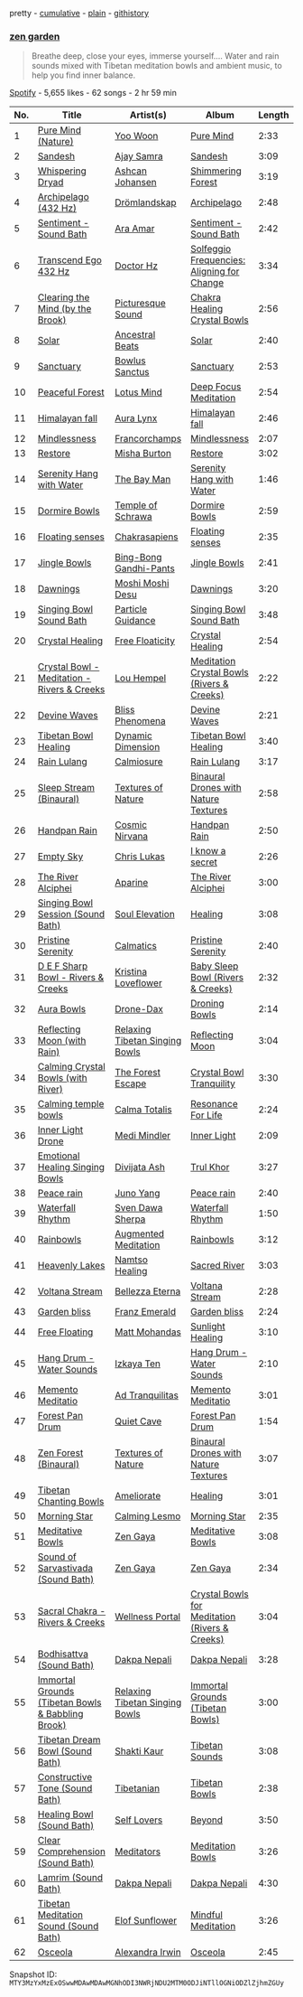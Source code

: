 pretty - [cumulative](/playlists/cumulative/37i9dQZF1DX4Oe8zprVH3z.md) - [plain](/playlists/plain/37i9dQZF1DX4Oe8zprVH3z) - [githistory](https://github.githistory.xyz/mackorone/spotify-playlist-archive/blob/main/playlists/plain/37i9dQZF1DX4Oe8zprVH3z)

### [zen garden](https://open.spotify.com/playlist/37i9dQZF1DX4Oe8zprVH3z)

> Breathe deep, close your eyes, immerse yourself...\. Water and rain sounds mixed with Tibetan meditation bowls and ambient music, to help you find inner balance.

[Spotify](https://open.spotify.com/user/spotify) - 5,655 likes - 62 songs - 2 hr 59 min

| No. | Title | Artist(s) | Album | Length |
|---|---|---|---|---|
| 1 | [Pure Mind \(Nature\)](https://open.spotify.com/track/4y8QlJtSkm8z8k9Xn46v60) | [Yoo Woon](https://open.spotify.com/artist/0edoMxbwiiVrAXcJmTk4ml) | [Pure Mind](https://open.spotify.com/album/6EV5DP2pL2Eo4LAXHtMOnT) | 2:33 |
| 2 | [Sandesh](https://open.spotify.com/track/3kpkB2326UhsSncNxiVsUC) | [Ajay Samra](https://open.spotify.com/artist/4FxL7eKB7Uz1rWIpMOC6rW) | [Sandesh](https://open.spotify.com/album/5rsPOyuIJrmFBxESU4FN55) | 3:09 |
| 3 | [Whispering Dryad](https://open.spotify.com/track/3IqatHS3VQu8WWZpCBh6f5) | [Ashcan Johansen](https://open.spotify.com/artist/2ct2G7jHNMHPisFrLyBpMh) | [Shimmering Forest](https://open.spotify.com/album/1Y7mTexxu0dEAWw1OGfTR2) | 3:19 |
| 4 | [Archipelago \(432 Hz\)](https://open.spotify.com/track/1QFfumreyLnZ4qtxCx6cpK) | [Drömlandskap](https://open.spotify.com/artist/2maTvFNXG3K8yvfKTjSjVM) | [Archipelago](https://open.spotify.com/album/5WSFpBbwZiS1BVXyO6eU21) | 2:48 |
| 5 | [Sentiment \- Sound Bath](https://open.spotify.com/track/6NCBhoJxrycWkrkjM3TgFP) | [Ara Amar](https://open.spotify.com/artist/6YWZXgJnIkhmLN7GYX3sF4) | [Sentiment \- Sound Bath](https://open.spotify.com/album/4iRyKexSdcfqJIff3i1W5j) | 2:42 |
| 6 | [Transcend Ego 432 Hz](https://open.spotify.com/track/6OH0oW8GbQkmn5NthSMu3x) | [Doctor Hz](https://open.spotify.com/artist/1Vxb1AqblkYBW00JtLP2Re) | [Solfeggio Frequencies: Aligning for Change](https://open.spotify.com/album/2F3sPtIXbBmr6cknoZAWLE) | 3:34 |
| 7 | [Clearing the Mind \(by the Brook\)](https://open.spotify.com/track/2KsUFpS96R2jGGz2XPhItB) | [Picturesque Sound](https://open.spotify.com/artist/4kmwcaEZw9Xs2GMUGKaR3D) | [Chakra Healing Crystal Bowls](https://open.spotify.com/album/05JU1kP1IlHuw8EDtzNzb5) | 2:56 |
| 8 | [Solar](https://open.spotify.com/track/6wYwoGNZVKpw8mrpbraeZ4) | [Ancestral Beats](https://open.spotify.com/artist/5s5I6gLsXrfTFt91nIznYb) | [Solar](https://open.spotify.com/album/2RWgbPBlxEinNboWLMyFuz) | 2:40 |
| 9 | [Sanctuary](https://open.spotify.com/track/7D1q0ED0J2pbRysoJW8VNj) | [Bowlus Sanctus](https://open.spotify.com/artist/3ku1Kd09REbs9hRV04wnBM) | [Sanctuary](https://open.spotify.com/album/2FyEV9PBuXaPCrAM3PBXTS) | 2:53 |
| 10 | [Peaceful Forest](https://open.spotify.com/track/1xSyi9us6iDJ5jKsKMFC5Z) | [Lotus Mind](https://open.spotify.com/artist/4WJQ14cSIRntdUhIbMZ6vh) | [Deep Focus Meditation](https://open.spotify.com/album/5zRMotDPBIeygM03tP2pv1) | 2:54 |
| 11 | [Himalayan fall](https://open.spotify.com/track/6OcxaeuLwvO4CD8Ns4my1P) | [Aura Lynx](https://open.spotify.com/artist/44mPTx3kx8S0Qj5SyliYIK) | [Himalayan fall](https://open.spotify.com/album/3wiNGfzTvMAYHyEPrLimVw) | 2:46 |
| 12 | [Mindlessness](https://open.spotify.com/track/2snAfslgFtrUMvmLWhIN9g) | [Francorchamps](https://open.spotify.com/artist/11fWJjHq0q210RYCK5sSDh) | [Mindlessness](https://open.spotify.com/album/15Bngk6ycN4ZmZjOX62CNU) | 2:07 |
| 13 | [Restore](https://open.spotify.com/track/0hqSBm1sipCxHVl3qj1pNX) | [Misha Burton](https://open.spotify.com/artist/4jjbyStVj5wtgQpHtxL3ue) | [Restore](https://open.spotify.com/album/27FSIb0jOgNAiRthYgCWZ0) | 3:02 |
| 14 | [Serenity Hang with Water](https://open.spotify.com/track/7IUVB8IbX7Mm03gqilAsrT) | [The Bay Man](https://open.spotify.com/artist/4XUwkDFoOHIN6YnWBxE5Om) | [Serenity Hang with Water](https://open.spotify.com/album/1HM3ExF8kUfz2lpNJATZux) | 1:46 |
| 15 | [Dormire Bowls](https://open.spotify.com/track/2jYioAcAHOTxS4IPu0zZxO) | [Temple of Schrawa](https://open.spotify.com/artist/246BPwHoKsivpZL7i7Q1Lt) | [Dormire Bowls](https://open.spotify.com/album/2Xh3s8zADoWWZ5Qzzch0sl) | 2:59 |
| 16 | [Floating senses](https://open.spotify.com/track/3QeAlxO6Q3mRAdM56l0C2Q) | [Chakrasapiens](https://open.spotify.com/artist/0ifeddor0BLT2TaPLlzhjg) | [Floating senses](https://open.spotify.com/album/10eWaFvXO1b1uWhqMbctJR) | 2:35 |
| 17 | [Jingle Bowls](https://open.spotify.com/track/5keEo7FDTU27JZGT9CzZ1e) | [Bing\-Bong Gandhi\-Pants](https://open.spotify.com/artist/7xMgbYujgFWaIuGcgKGQLt) | [Jingle Bowls](https://open.spotify.com/album/5viJmYGOk34RNCpB7UwgeE) | 2:41 |
| 18 | [Dawnings](https://open.spotify.com/track/7vNmI7V8ml6ZIh6CJbIne3) | [Moshi Moshi Desu](https://open.spotify.com/artist/1zbyUVPuDN3PDtJA0WlWFI) | [Dawnings](https://open.spotify.com/album/712CI19yCTwKGG1FIgxYR3) | 3:20 |
| 19 | [Singing Bowl Sound Bath](https://open.spotify.com/track/0VDXLgQrZdwhnKAfacxKGK) | [Particle Guidance](https://open.spotify.com/artist/2Ol6nr2IZ1Jqs1scycbjLZ) | [Singing Bowl Sound Bath](https://open.spotify.com/album/03aWunVqxN9f1yCUKuXErF) | 3:48 |
| 20 | [Crystal Healing](https://open.spotify.com/track/6SmrMgr29JRgaQT8V8Z2l0) | [Free Floaticity](https://open.spotify.com/artist/3E6TFl4kLJ3KG3oQJ4OdKh) | [Crystal Healing](https://open.spotify.com/album/7m0z59Tcmyw4onj9yZgmFw) | 2:54 |
| 21 | [Crystal Bowl \- Meditation \- Rivers & Creeks](https://open.spotify.com/track/538On8xhz3KwNPpEBMeSko) | [Lou Hempel](https://open.spotify.com/artist/2B6mc2Q8UU7Y7WAtZXi7Jj) | [Meditation Crystal Bowls \(Rivers & Creeks\)](https://open.spotify.com/album/7sYKxI77L3mabnemRy6X00) | 2:22 |
| 22 | [Devine Waves](https://open.spotify.com/track/38pWBkFjXOqZ5f6bGOj1L4) | [Bliss Phenomena](https://open.spotify.com/artist/5QggUZgvXPXT5X0jouJKBr) | [Devine Waves](https://open.spotify.com/album/7987vByLF9HkepU0VIabSG) | 2:21 |
| 23 | [Tibetan Bowl Healing](https://open.spotify.com/track/3I6EM6JA53GPfF3tfJ8fHN) | [Dynamic Dimension](https://open.spotify.com/artist/2PWrvQ39kze8AxXW31eP69) | [Tibetan Bowl Healing](https://open.spotify.com/album/6pO8SRJZiGERpaUl1GUnf6) | 3:40 |
| 24 | [Rain Lulang](https://open.spotify.com/track/0it6dOQ7wKLCQMHn3nOWNO) | [Calmiosure](https://open.spotify.com/artist/6ECnZS2L9Yn6KY0KzBOkLf) | [Rain Lulang](https://open.spotify.com/album/1AkqHDGkLmGOhfCROXqkg5) | 3:17 |
| 25 | [Sleep Stream \(Binaural\)](https://open.spotify.com/track/5iSbDMb5eviUXl3YtWxqMo) | [Textures of Nature](https://open.spotify.com/artist/1cHBh4M6X8d6UYnkh6geMs) | [Binaural Drones with Nature Textures](https://open.spotify.com/album/2vVYNRxKXoT1eaxDfuDECm) | 2:58 |
| 26 | [Handpan Rain](https://open.spotify.com/track/5XDltyzAT7IkZeGu0lAKUf) | [Cosmic Nirvana](https://open.spotify.com/artist/5qJPwmFhAXtQZfxmvmZJmO) | [Handpan Rain](https://open.spotify.com/album/6ewhW60VWUoZc46s3bczJB) | 2:50 |
| 27 | [Empty Sky](https://open.spotify.com/track/5VyH1pUqv4e9WsW4PWQUHC) | [Chris Lukas](https://open.spotify.com/artist/2PYNWD01lteVriJrx1nzz9) | [I know a secret](https://open.spotify.com/album/1tD6EUliMH0tw0fW9b9eOS) | 2:26 |
| 28 | [The River Alciphei](https://open.spotify.com/track/7fSdPaTMNJFPzGK0As0OAu) | [Aparine](https://open.spotify.com/artist/0DU2vMP9JIdQmwgaCRDt0T) | [The River Alciphei](https://open.spotify.com/album/2KPidbMUDiDQZqO5ivo24F) | 3:00 |
| 29 | [Singing Bowl Session \(Sound Bath\)](https://open.spotify.com/track/65kJXQ8g7OztceWaZe6AzR) | [Soul Elevation](https://open.spotify.com/artist/33uRqE15Wfnc0rnvEkhTKw) | [Healing](https://open.spotify.com/album/74OsPzLQSWP6P30HDjrHcM) | 3:08 |
| 30 | [Pristine Serenity](https://open.spotify.com/track/2CttcShYdFruE99bOglV8x) | [Calmatics](https://open.spotify.com/artist/37sS66WbTIbdn4ewquyWhw) | [Pristine Serenity](https://open.spotify.com/album/6AcVoBF3DeDJyDy8OrQXEM) | 2:40 |
| 31 | [D E F Sharp Bowl \- Rivers & Creeks](https://open.spotify.com/track/4m77sJnHAWNNs4Ed1iUBQC) | [Kristina Loveflower](https://open.spotify.com/artist/0DksfCfY3vEEIgwBRlmNkp) | [Baby Sleep Bowl \(Rivers & Creeks\)](https://open.spotify.com/album/2nt9ATyTtEKCymqnkbdKoD) | 2:32 |
| 32 | [Aura Bowls](https://open.spotify.com/track/13SfgjQv7gtBhewnS4Vcp3) | [Drone\-Dax](https://open.spotify.com/artist/1aNjBrjn3QJrMcfE6jcwdZ) | [Droning Bowls](https://open.spotify.com/album/7Mm1anxbwaKYrq3xHEmjLL) | 2:14 |
| 33 | [Reflecting Moon \(with Rain\)](https://open.spotify.com/track/6lPMyxkZjITULwBBYQ9xM7) | [Relaxing Tibetan Singing Bowls](https://open.spotify.com/artist/7eWhSlk1SPRRFkt9l6QE7R) | [Reflecting Moon](https://open.spotify.com/album/6Anbyedkfa89KmehHRmJMw) | 3:04 |
| 34 | [Calming Crystal Bowls \(with River\)](https://open.spotify.com/track/2FPYEB8xE2kKVsbCJ9GWM3) | [The Forest Escape](https://open.spotify.com/artist/63nWC8U7RxoOnCLl3b6AK4) | [Crystal Bowl Tranquility](https://open.spotify.com/album/2eOJnGIAQA6NkUUDdE4NWQ) | 3:30 |
| 35 | [Calming temple bowls](https://open.spotify.com/track/4c8rvGeLvuWxxXw71O60sF) | [Calma Totalis](https://open.spotify.com/artist/1s9skrP96FBxQyrPC3mlVy) | [Resonance For Life](https://open.spotify.com/album/45U8NNZPfsn5FYoUgUdlMZ) | 2:24 |
| 36 | [Inner Light Drone](https://open.spotify.com/track/4dSeijjBdhY6mpDAYKcIvY) | [Medi Mindler](https://open.spotify.com/artist/2ltLAvYUvTFOgaovdZYUbr) | [Inner Light](https://open.spotify.com/album/4kvUcCrtts59ZVaRzIYHeV) | 2:09 |
| 37 | [Emotional Healing Singing Bowls](https://open.spotify.com/track/2Bpj8ZnUoULU0wTu3cXnBs) | [Divijata Ash](https://open.spotify.com/artist/5CRHdG2bIiKcAsRwAmJqwg) | [Trul Khor](https://open.spotify.com/album/6EPg16Obi0b5ccQ9qGE5Jp) | 3:27 |
| 38 | [Peace rain](https://open.spotify.com/track/08dchHXbAlTtIKSOIY0mRa) | [Juno Yang](https://open.spotify.com/artist/56eIS6isBmK4l3hoJlzCxP) | [Peace rain](https://open.spotify.com/album/6zUtlzxA60fXfPQk0cRmp1) | 2:40 |
| 39 | [Waterfall Rhythm](https://open.spotify.com/track/6d3wdsVgFYKoep39EG79II) | [Sven Dawa Sherpa](https://open.spotify.com/artist/33ZHRfd906t180hJyP1y2A) | [Waterfall Rhythm](https://open.spotify.com/album/3NLKDYBXb8Uu1j8FVnABR4) | 1:50 |
| 40 | [Rainbowls](https://open.spotify.com/track/3qOJ0WsaI1jqQ06lgy24CS) | [Augmented Meditation](https://open.spotify.com/artist/2Gj9De52rmWf9w9esZPs9A) | [Rainbowls](https://open.spotify.com/album/3slFA5CzN0QYb0tzmhDTVZ) | 3:12 |
| 41 | [Heavenly Lakes](https://open.spotify.com/track/40g7lkBDUGABMbWzqcSxAv) | [Namtso Healing](https://open.spotify.com/artist/1WcNbQEr7rUYmTZ8wX79nT) | [Sacred River](https://open.spotify.com/album/7Jxz7WCwSPpawViRRIgiqC) | 3:03 |
| 42 | [Voltana Stream](https://open.spotify.com/track/6sIR6twFo9BbQBIdJJIyko) | [Bellezza Eterna](https://open.spotify.com/artist/3ekUIJNMmdW9bAYSKDzNNk) | [Voltana Stream](https://open.spotify.com/album/01TlxZRNxaF43CoWk8JnRF) | 2:28 |
| 43 | [Garden bliss](https://open.spotify.com/track/0JQ0ojZNoM84rrPhteK0al) | [Franz Emerald](https://open.spotify.com/artist/5luV26BPXVy8eyjz3lnzKv) | [Garden bliss](https://open.spotify.com/album/23Sqgz9agHEmrOCRvTlOSs) | 2:24 |
| 44 | [Free Floating](https://open.spotify.com/track/5DHpl94sdHixUL1vP1LzV0) | [Matt Mohandas](https://open.spotify.com/artist/4mawCcl8p3ukw3dbWRoIIG) | [Sunlight Healing](https://open.spotify.com/album/0CenJpIPLs5rGjogAsTSjF) | 3:10 |
| 45 | [Hang Drum \- Water Sounds](https://open.spotify.com/track/3mGHDE0cYC9NlRk7yTtkQs) | [Izkaya Ten](https://open.spotify.com/artist/1zTZTSgDxQlwEqRwhByiEj) | [Hang Drum \- Water Sounds](https://open.spotify.com/album/3nTXKA7OMc5X732iTGh7bu) | 2:10 |
| 46 | [Memento Meditatio](https://open.spotify.com/track/2dcdOy0MH0JkMhZmhgE5wJ) | [Ad Tranquilitas](https://open.spotify.com/artist/2YeKERkk95AeVlbTay87hI) | [Memento Meditatio](https://open.spotify.com/album/5mnt4hpAYmYXHSQd4F8PGY) | 3:01 |
| 47 | [Forest Pan Drum](https://open.spotify.com/track/0nPqH3ynQMcyapW6aLdYjX) | [Quiet Cave](https://open.spotify.com/artist/40wehoOnuir7qPH1QgTXNY) | [Forest Pan Drum](https://open.spotify.com/album/60U5rsvSSbXDizCveA2TVT) | 1:54 |
| 48 | [Zen Forest \(Binaural\)](https://open.spotify.com/track/7H6ckuFM3xcPHxtjDS6iyp) | [Textures of Nature](https://open.spotify.com/artist/1cHBh4M6X8d6UYnkh6geMs) | [Binaural Drones with Nature Textures](https://open.spotify.com/album/2vVYNRxKXoT1eaxDfuDECm) | 3:07 |
| 49 | [Tibetan Chanting Bowls](https://open.spotify.com/track/198iy8AUqQgxdyaUGqMnfF) | [Ameliorate](https://open.spotify.com/artist/0tnDP3F11QVq1xIQ8jqrSm) | [Healing](https://open.spotify.com/album/53vkXb29Sbjw5d1r2lOx1M) | 3:01 |
| 50 | [Morning Star](https://open.spotify.com/track/2oPqzxQG4ch8d4jS6cg62c) | [Calming Lesmo](https://open.spotify.com/artist/5acenmixbZVmxdHn0Je47D) | [Morning Star](https://open.spotify.com/album/2qaqkd0E6QB7daS7x5ZZnc) | 2:35 |
| 51 | [Meditative Bowls](https://open.spotify.com/track/1JO2ZOIrzRcV2uEIzxvrv1) | [Zen Gaya](https://open.spotify.com/artist/5zC4k86g6y3NsIvUwFVX1G) | [Meditative Bowls](https://open.spotify.com/album/5GfLPUhZWo0AqSNfUZP1X5) | 3:08 |
| 52 | [Sound of Sarvastivada \(Sound Bath\)](https://open.spotify.com/track/5WnYwONaiD9U262drLfcLv) | [Zen Gaya](https://open.spotify.com/artist/5zC4k86g6y3NsIvUwFVX1G) | [Zen Gaya](https://open.spotify.com/album/2jGEItbwzeGSiVvU9lfKnf) | 2:34 |
| 53 | [Sacral Chakra \- Rivers & Creeks](https://open.spotify.com/track/5eFmrcIIFUPJoXVN5SXjHl) | [Wellness Portal](https://open.spotify.com/artist/6t5G5UjoSmisKCSYhdI0gs) | [Crystal Bowls for Meditation \(Rivers & Creeks\)](https://open.spotify.com/album/13uzcrAviSel5HR9vCRKiP) | 3:04 |
| 54 | [Bodhisattva \(Sound Bath\)](https://open.spotify.com/track/1VpB6JKz3hN1sAZVLtgVie) | [Dakpa Nepali](https://open.spotify.com/artist/6ehZfyyber5F5KyAUtlYob) | [Dakpa Nepali](https://open.spotify.com/album/1ebhcZPcYlwJ7uQhIn3YvT) | 3:28 |
| 55 | [Immortal Grounds \(Tibetan Bowls & Babbling Brook\)](https://open.spotify.com/track/3OOrH4Rsxde5KZW4kxhBrV) | [Relaxing Tibetan Singing Bowls](https://open.spotify.com/artist/7eWhSlk1SPRRFkt9l6QE7R) | [Immortal Grounds \(Tibetan Bowls\)](https://open.spotify.com/album/7mNJ2OhKnOiIuOAa61YzAb) | 3:00 |
| 56 | [Tibetan Dream Bowl \(Sound Bath\)](https://open.spotify.com/track/6MAKAdCImfQAy0GGm0L2vO) | [Shakti Kaur](https://open.spotify.com/artist/38wLc5Qs3tOzu6PKDRh4yl) | [Tibetan Sounds](https://open.spotify.com/album/6jgRoqzzYUEDklsQZhcZfB) | 3:08 |
| 57 | [Constructive Tone \(Sound Bath\)](https://open.spotify.com/track/2M30AD3AOOuTGDYQqXYIZO) | [Tibetanian](https://open.spotify.com/artist/2w4slIer7XY7fDEehJLONJ) | [Tibetan Bowls](https://open.spotify.com/album/5BFMmN1aL37Zd8NMZWqSzs) | 2:38 |
| 58 | [Healing Bowl \(Sound Bath\)](https://open.spotify.com/track/4du82N9n27ykNxac9eoYEN) | [Self Lovers](https://open.spotify.com/artist/0xSZkXuemR32ESBfNTw5CC) | [Beyond](https://open.spotify.com/album/3UG51jaBaJ1ylORsICu3eg) | 3:50 |
| 59 | [Clear Comprehension \(Sound Bath\)](https://open.spotify.com/track/2EFHKEFTxiRaQwpGD51NCS) | [Meditators](https://open.spotify.com/artist/35qLVQ5G13Moug3HQcf90C) | [Meditation Bowls](https://open.spotify.com/album/6Jxjl9oi2NcmWSYnr0BmQl) | 3:26 |
| 60 | [Lamrim \(Sound Bath\)](https://open.spotify.com/track/4SntEk9w1JNvIgiAShAKc0) | [Dakpa Nepali](https://open.spotify.com/artist/6ehZfyyber5F5KyAUtlYob) | [Dakpa Nepali](https://open.spotify.com/album/1ebhcZPcYlwJ7uQhIn3YvT) | 4:30 |
| 61 | [Tibetan Meditation Sound \(Sound Bath\)](https://open.spotify.com/track/5w9QsXkeT7nJ0kv3adurH6) | [Elof Sunflower](https://open.spotify.com/artist/6BncFvDvMh4Z9JZ04ujVpa) | [Mindful Meditation](https://open.spotify.com/album/1RkIzOVRLMe6VJezRD32c6) | 3:26 |
| 62 | [Osceola](https://open.spotify.com/track/44c1Fee8CMkU7407C4eiqA) | [Alexandra Irwin](https://open.spotify.com/artist/5eXVmpRWpFw0vQcu0jGRVV) | [Osceola](https://open.spotify.com/album/2QlTwprjsdTQphD9D1gMBY) | 2:45 |

Snapshot ID: `MTY3MzYxMzExOSwwMDAwMDAwMGNhODI3NWRjNDU2MTM0ODJiNTllOGNiODZlZjhmZGUy`
